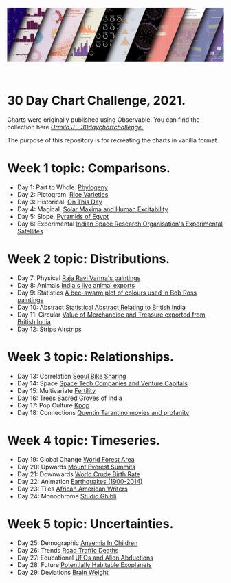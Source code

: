 ![Banner Image](data/banner.png)

<br>

# 30 Day Chart Challenge, 2021.

Charts were originally published using Observable. You can find the collection here [*Urmila J - 30daychartchallenge.*](https://observablehq.com/collection/@urmilaj/30daychartchallenge)

The purpose of this repository is for recreating the charts in vanilla format.

# Week 1 topic: Comparisons.
- Day 1: Part to Whole. [Phylogeny](phylogeny.html)
- Day 2: Pictogram. [Rice Varieties](rice.html)
- Day 3: Historical. [On This Day](onthisday.html)
- Day 4: Magical. [Solar Maxima and Human Excitability](solar.html)
- Day 5: Slope. [Pyramids of Egypt](pyramids.html)
- Day 6: Experimental [Indian Space Research Organisation's Experimental Satellites](satellites.html)

# Week 2 topic: Distributions.
- Day 7: Physical [Raja Ravi Varma's paintings](varma.html)
- Day 8: Animals [India's live animal exports](exports.html)
- Day 9: Statistics [A bee-swarm plot of colours used in Bob Ross paintings](paintings.html)
- Day 10: Abstract [Statistical Abstract Relating to British India](administration.html)
- Day 11: Circular [Value of Merchandise and Treasure exported from British India](circularBarplot.html)
- Day 12: Strips [Airstrips](airstrips.html)

# Week 3 topic: Relationships. 
- Day 13: Correlation [Seoul Bike Sharing](bikeShare.html)
- Day 14: Space [Space Tech Companies and Venture Capitals](spaceTech.html)
- Day 15: Multivariate [Fertility](fertility.html)
- Day 16: Trees [Sacred Groves of India](grove.html)
- Day 17: Pop Culture [Kpop](kpop.html)
- Day 18: Connections [Quentin Tarantino movies and profanity](profanity.html)

# Week 4 topic: Timeseries.
- Day 19: Global Change [World Forest Area](forest.html)
- Day 20: Upwards [Mount Everest Summits](everest.html)
- Day 21: Downwards [World Crude Birth Rate](birth.html)
- Day 22: Animation [Earthquakes (1900-2014)](quake.html)
- Day 23: Tiles [African American Writers](writers.html)
- Day 24: Monochrome [Studio Ghibli](ghibli.html)

# Week 5 topic: Uncertainties.
- Day 25: Demographic [Anaemia In Children](anaemia.html)
- Day 26: Trends [Road Traffic Deaths](traffic.html)
- Day 27: Educational [UFOs and Alien Abductions](aliens.html)
- Day 28: Future [Potentially Habitable Exoplanets](exoplanets.html)
- Day 29: Deviations [Brain Weight](brain.html)
